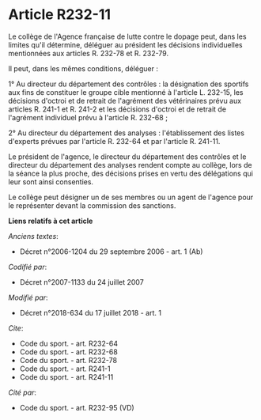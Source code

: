 # Article R232-11

Le collège de l'Agence française de lutte contre le dopage peut, dans les limites qu'il détermine, déléguer au président les
décisions individuelles mentionnées aux articles R. 232-78 et R. 232-79.

Il peut, dans les mêmes conditions, déléguer :

1° Au directeur du département des contrôles : la désignation des sportifs aux fins de constituer le groupe cible mentionné à
l'article L. 232-15, les décisions d'octroi et de retrait de l'agrément des vétérinaires prévu aux articles R. 241-1 et R.
241-2 et les décisions d'octroi et de retrait de l'agrément individuel prévu à l'article R. 232-68 ;

2° Au directeur du département des analyses : l'établissement des listes d'experts prévues par l'article R. 232-64 et par
l'article R. 241-11.

Le président de l'agence, le directeur du département des contrôles et le directeur du département des analyses rendent
compte au collège, lors de la séance la plus proche, des décisions prises en vertu des délégations qui leur sont ainsi
consenties.

Le collège peut désigner un de ses membres ou un agent de l'agence pour le représenter devant la commission des sanctions.

**Liens relatifs à cet article**

_Anciens textes_:

  - Décret n°2006-1204 du 29 septembre 2006 - art. 1 (Ab)

_Codifié par_:

  - Décret n°2007-1133 du 24 juillet 2007

_Modifié par_:

  - Décret n°2018-634 du 17 juillet 2018 - art. 1

_Cite_:

  - Code du sport. - art. R232-64
  - Code du sport. - art. R232-68
  - Code du sport. - art. R232-78
  - Code du sport. - art. R241-1
  - Code du sport. - art. R241-11

_Cité par_:

  - Code du sport. - art. R232-95 (VD)
